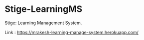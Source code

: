 # Stige-LearningMS
Stige: Learning Management System.

Link : https://mrakesh-learning-manage-system.herokuapp.com/
